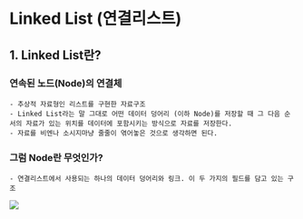 # Linked List (연결리스트)
## 1. Linked List란?
### 연속된 노드(Node)의 연결체
```
- 추상적 자료형인 리스트를 구현한 자료구조
- Linked List라는 말 그대로 어떤 데이터 덩어리 (이하 Node)를 저장할 때 그 다음 순서의 자료가 있는 위치를 데이터에 포함시키는 방식으로 자료를 저장한다.
- 자료를 비엔나 소시지마냥 줄줄이 엮어놓은 것으로 생각하면 된다.
```
### 그럼 Node란 무엇인가?
```
- 연결리스트에서 사용되는 하나의 데이터 덩어리와 링크. 이 두 가지의 필드를 담고 있는 구조
```
![](screenshot/01.jpg)